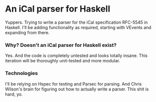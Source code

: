 # An iCal parser for Haskell

Yuppers. Trying to write a parser for the iCal specification RFC-5545 in
Haskell. I'll be adding functionality as required, starting with VEvents and
expanding from there.

### Why? Doesn't an iCal parser for Haskell exist?

Yes. And the code is completely untested and looks totally insane. This
iteration will be thoroughly unit-tested and more modular.

### Technologies

I'll be relying on Hspec for testing and Parsec for parsing. And Chris Wilson's
brain for figuring out how to actually write a parser. This shit is hard, yo.
